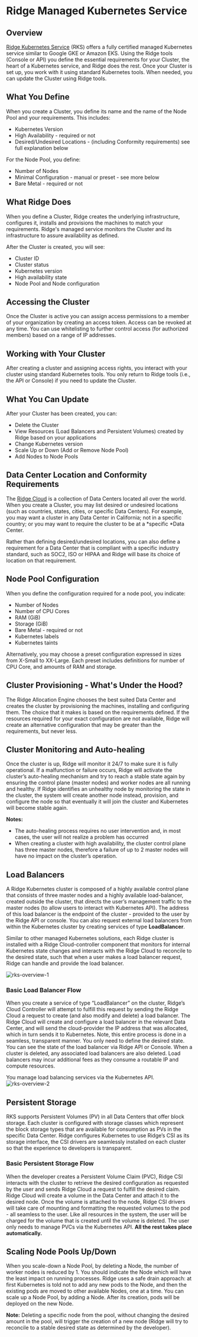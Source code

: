 ﻿# Ridge Managed Kubernetes Service
## Overview
[Ridge Kubernetes Service](https://www.ridge.co/kubernetes) (RKS) offers a fully certified managed Kubernetes service similar to Google GKE or Amazon EKS.
Using the Ridge tools (Console or API) you define the essential requirements for your Cluster, the heart of a Kubernetes service, and Ridge does the rest. Once your Cluster is set up,  you work with it using standard Kubernetes tools. When needed, you can update the Cluster using Ridge tools.

## What You Define
When you create a Cluster, you define its name and the name of the Node Pool and your requirements. This includes:
  * Kubernetes Version
  * High Availability - required or not
  * Desired/Undesired Locations - (including Conformity requirements) see full explanation below

For the Node Pool, you define:
  * Number of Nodes
  * Minimal Configuration - manual or preset - see more below
  * Bare Metal - required or not

## What Ridge Does
When you define a Cluster, Ridge creates the underlying infrastructure, configures it, installs and provisions the machines to match your requirements. Ridge's managed service monitors the Cluster and its infrastructure to assure availability as defined.

After the Cluster is created, you will see:
  * Cluster ID
  * Cluster status
  * Kubernetes version
  * High availability state
  * Node Pool and Node configuration

## Accessing the Cluster
Once the Cluster is active you can assign access permissions to a member of your organization by creating an access token. Access can be revoked at any time.
You can use whitelisting to further control access (for authorized members) based on a range of IP addresses.

## Working with Your Cluster
After creating a cluster and assigning access rights, you interact with your cluster using standard Kubernetes tools. You only return to Ridge tools (i.e., the API or Console) if you need to update the Cluster.

## What You Can Update
After your Cluster has been created, you can:
  * Delete the Cluster
  * View Resources (Load Balancers and Persistent Volumes) created by Ridge based on your applications
  * Change Kubernetes version
  * Scale Up or Down (Add or Remove Node Pool)
  * Add Nodes to Node Pools

## Data Center Location and Conformity Requirements
The [Ridge Cloud](https://www.ridge.co) is a collection of Data Centers located all over the world. When you create a Cluster, you may list desired or undesired locations (such as countries, states, cities, or specific Data Centers). For example, you may want a cluster in any Data Center in California; not in a specific country; or you may want to require the cluster to be at a *specific *Data Center.

Rather than defining desired/undesired locations, you can also define a requirement for a Data Center that is compliant with a specific industry standard, such as SOC2, ISO or HIPAA and Ridge will base its choice of location on that requirement.

## Node Pool Configuration
When you define the configuration required for a node pool, you indicate:
  * Number of Nodes
  * Number of CPU Cores
  * RAM (GiB)
  * Storage (GiB)
  * Bare Metal - required or not
  * Kubernetes labels
  * Kubernetes taints

Alternatively, you may choose a preset configuration expressed in sizes from X-Small to XX-Large.
Each preset includes definitions for number of CPU Core, and amounts of RAM and storage.


## Cluster Provisioning  - What's Under the Hood?
The Ridge Allocation Engine chooses the best suited Data Center and creates the cluster by provisioning the machines, installing and configuring them. The choice that it makes is based on the requirements defined.
If the resources required for your exact configuration are not available, Ridge will create an alternative configuration that may be greater than the requirements, but never less.

## Cluster Monitoring and Auto-healing
Once the cluster is up, Ridge will monitor it 24/7 to make sure it is fully operational. If a malfunction or failure occurs, Ridge will activate the cluster’s auto-healing mechanism and try to reach a stable state again by ensuring the control plane (master nodes) and worker nodes are all running and healthy.
If Ridge identifies an unhealthy node by monitoring the state in the cluster, the system will create another node instead, provision, and configure the node so that eventually it will join the cluster and Kubernetes will become stable again.

**Notes:**
- The auto-healing process requires no user intervention and, in most cases, the user will not realize a problem has occurred
- When creating a cluster with high availability, the cluster control plane has three master nodes, therefore a failure of up to 2 master nodes will have no impact on the cluster’s operation.


## Load Balancers

A Ridge Kubernetes cluster is composed of a highly available control plane that consists of three master nodes and a highly available load-balancer, created outside the cluster, that directs the user’s management traffic to the master nodes (to allow users to interact with Kubernetes API). The address of this load balancer is the endpoint of the cluster - provided to the user by the Ridge API or console.
You can also request external load balancers from within the Kubernetes cluster by creating services of type **LoadBalancer**.

Similar to other managed Kubernetes solutions, each Ridge cluster is installed with a Ridge Cloud-controller component that monitors for internal Kubernetes state changes and interacts with the Ridge Cloud to reconcile to the desired state, such that when a user makes a load balancer request, Ridge can handle and provide the load balancer.

![rks-overview-1](rks-overview-1.png)
### Basic Load Balancer Flow
When you create a service of type “LoadBalancer” on the cluster, Ridge’s Cloud Controller will attempt to fulfill this request by sending the Ridge Cloud a request to create (and also modify and delete) a load balancer. The Ridge Cloud will create and configure a load balancer in the relevant Data Center, and will send the cloud-provider the IP address that was allocated, which in turn sends it to Kubernetes.
Note, this entire process is done in a seamless, transparent manner. You only need to define the desired state.
You can see the state of the load balancer via Ridge API or Console.
When a cluster is deleted, any associated load balancers are also deleted.
Load balancers may incur additional fees as they consume a routable IP and compute resources.

You manage load balancing services via the Kubernetes API.
![rks-overview-2](rks-overview-2.png)


## Persistent Storage
RKS supports Persistent Volumes (PV) in all Data Centers that offer block storage. Each cluster is configured with storage classes which represent the block storage types that are available for consumption as PVs in the specific Data Center.
Ridge configures Kubernetes to use Ridge’s CSI as its storage interface, the CSI drivers are seamlessly installed on each cluster so that the experience to developers is transparent.

### Basic Persistent Storage Flow
When the developer creates a Persistent Volume Claim (PVC), Ridge CSI interacts with the cluster to retrieve the desired configuration as requested by the user and sends Ridge Cloud a request to fulfill the desired claim. Ridge Cloud will create a volume in the Data Center and attach it to the desired node. Once the volume is attached to the node, Ridge CSI drivers will take care of mounting and formatting the requested volumes to the pod - all seamless to the user.
Like all resources in the system, the user will be charged for the volume that is created until the volume is deleted.
The user only needs to manage PVCs via the Kubernetes API. **All the rest takes place automatically.**

## Scaling Node Pools Up/Down
When you scale-down a Node Pool, by deleting a Node, the number of worker nodes is reduced by 1.
You should indicate the Node which will have the least impact on running processes.
Ridge uses a safe drain approach: at first Kubernetes is told not to add any new pods to the Node, and then the existing pods are moved to other available Nodes, one at a time.
You can scale up a Node Pool, by adding a Node. After its creation, pods will be deployed on the new Node.

**Note:**
Deleting a specific node from the pool, without changing the desired amount in the pool, will trigger the creation of a new node (Ridge will try to reconcile to a stable desired state as determined by the developer).
